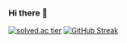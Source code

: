 ### Hi there 👋

<!--
**chaewon0228/chaewon0228** is a ✨ _special_ ✨ repository because its `README.md` (this file) appears on your GitHub profile.

Here are some ideas to get you started:

- 🔭 I’m currently working on ...
- 🌱 I’m currently learning ...
- 👯 I’m looking to collaborate on ...
- 🤔 I’m looking for help with ...
- 💬 Ask me about ...
- 📫 How to reach me: ...
- 😄 Pronouns: ...
- ⚡ Fun fact: ...
-->

  [![solved.ac tier](http://mazassumnida.wtf/api/v2/generate_badge?boj=cy0402)](https://solved.ac/cy0402)
  [![GitHub Streak](https://github-readme-streak-stats.herokuapp.com/?user=chaewon0228&theme=buefy)](https://git.io/streak-stats)
  

